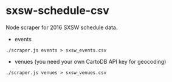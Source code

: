 # sxsw-schedule-csv

Node scraper for 2016 SXSW schedule data.

- events
```
./scraper.js events > sxsw_events.csv
```

- venues (you need your own CartoDB API key for geocoding)
```
./scraper.js venues > sxsw_venues.csv
```
